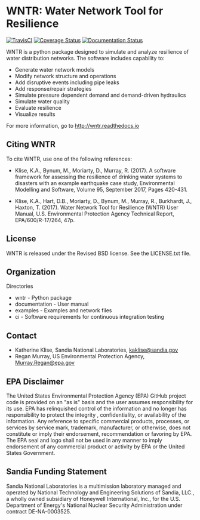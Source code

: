 WNTR: Water Network Tool for Resilience
=======================================

[![TravisCI](https://travis-ci.org/sandialabs/WNTR.svg?branch=master)](https://travis-ci.org/sandialabs/WNTR)
[![Coverage Status](https://coveralls.io/repos/github/sandialabs/WNTR/badge.svg?branch=master)](https://coveralls.io/github/sandialabs/WNTR?branch=master)
[![Documentation Status](https://readthedocs.org/projects/wntr/badge/?version=latest)](http://wntr.readthedocs.io/en/latest/?badge=latest)

WNTR is a python package designed to simulate and analyze resilience of 
water distribution networks.  The software includes capability to:

* Generate water network models
* Modify network structure and operations
* Add disruptive events including pipe leaks
* Add response/repair strategies
* Simulate pressure dependent demand and demand-driven hydraulics
* Simulate water quality 
* Evaluate resilience 
* Visualize results

For more information, go to http://wntr.readthedocs.io

Citing WNTR
-----------------

To cite WNTR, use one of the following references:

* Klise, K.A., Bynum, M., Moriarty, D., Murray, R. (2017). A software framework for assessing the resilience of drinking water systems to disasters with an example earthquake case study, Environmental Modelling and Software, Volume 95, September 2017, Pages 420-431.

* Klise, K.A., Hart, D.B., Moriarty, D., Bynum, M., Murray, R., Burkhardt, J., Haxton, T. (2017). Water Network Tool for Resilience (WNTR) User Manual, U.S. Environmental Protection Agency Technical Report, EPA/600/R-17/264, 47p.

License
------------

WNTR is released under the Revised BSD license.  See the LICENSE.txt file.

Organization
------------

Directories
  * wntr - Python package
  * documentation - User manual
  * examples - Examples and network files
  * ci - Software requirements for continuous integration testing
  
Contact
--------

   * Katherine Klise, Sandia National Laboratories, kaklise@sandia.gov
   * Regan Murray, US Environmental Protection Agency, Murray.Regan@epa.gov

EPA Disclaimer
-----------------

The United States Environmental Protection Agency (EPA) GitHub project code is provided on an "as is" 
basis and the user assumes responsibility for its use. EPA has relinquished control of the information and 
no longer has responsibility to protect the integrity , confidentiality, or availability of the information. Any 
reference to specific commercial products, processes, or services by service mark, trademark, manufacturer, 
or otherwise, does not constitute or imply their endorsement, recommendation or favoring by EPA. The EPA 
seal and logo shall not be used in any manner to imply endorsement of any commercial product or activity 
by EPA or the United States Government.

Sandia Funding Statement
--------------------------------

Sandia National Laboratories is a multimission laboratory managed and operated by National Technology and 
Engineering Solutions of Sandia, LLC., a wholly owned subsidiary of Honeywell International, Inc., for the 
U.S. Department of Energy's National Nuclear Security Administration under contract DE-NA-0003525.
